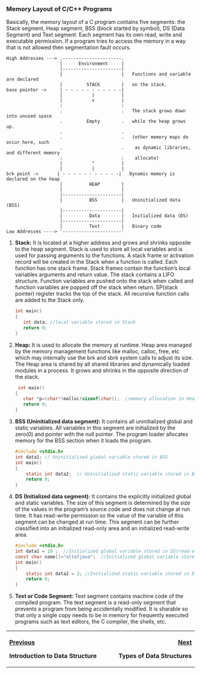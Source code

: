 ### Memory Layout of C/C++ Programs

Basically, the memory layout of a C program contains five segments: the Stack segment, Heap segment, BSS (block started by symbol), DS (Data Segment) and Text segment. Each segment has its own read, write and executable permission. If a program tries to access the memory in a way that is not allowed then segmentation fault occurs.

```
High Addresses ---> .----------------------.
                    |      Environment     |
                    |----------------------|
                    |                      |   Functions and variable are declared
                    |         STACK        |   on the stack.
base pointer ->     | - - - - - - - - - - -|
                    |           |          |
                    |           v          |
                    :                      :
                    .                      .   The stack grows down into unused space
                    .         Empty        .   while the heap grows up.
                    .                      .
                    .                      .   (other memory maps do occur here, such
                    .                      .    as dynamic libraries, and different memory
                    :                      :    allocate)
                    |           ^          |
                    |           |          |
brk point ->       | - - - - - - - - - - -|   Dynamic memory is declared on the heap
                    |          HEAP        |
                    |                      |
                    |----------------------|
                    |          BSS         |   Uninitialized data (BSS)
                    |----------------------|
                    |          Data        |   Initialized data (DS)
                    |----------------------|
                    |          Text        |   Binary code
Low Addresses ----> '----------------------'
```

1. **Stack:** It is located at a higher address and grows and shrinks opposite to the heap segment. Stack is used to store all local variables and is used for passing arguments to the functions. A stack frame or activation record will be created in the Stack when a function is called. Each function has one stack frame. Stack frames contain the function’s local variables arguments and return value. The stack contains a LIFO structure. Function variables are pushed onto the stack when called and function variables are popped off the stack when return. SP(stack pointer) register tracks the top of the stack. All recursive function calls are added to the Stack only.

   ```c
   int main()
   {
      int data; //local variable stored in Stack
      return 0;
   }
   ```

2. **Heap:** It is used to allocate the memory at runtime. Heap area managed by the memory management functions like malloc, calloc, free, etc which may internally use the brk and sbrk system calls to adjust its size. The Heap area is shared by all shared libraries and dynamically loaded modules in a process. It grows and shrinks in the opposite direction of the stack.

   ```c
    int main()
   {
      char *p=(char*)malloc(sizeof(char));  //memory allocation in Heap memory
      return 0;
   }
   ```

3. **BSS (Uninitialized data segment):** It contains all uninitialized global and static variables. All variables in this segment are initialized by the zero(0) and pointer with the null pointer. The program loader allocates memory for the BSS section when it loads the program.

   ```c
   #include <stdio.h>
   int data1; // Uninitialized global variable stored in BSS
   int main()
   {
       static int data2;  // Uninitialized static variable stored in BSS
       return 0;
   }
   ```

4. **DS (Initialized data segment):** It contains the explicitly initialized global and static variables. The size of this segment is determined by the size of the values in the program’s source code and does not change at run time. It has read-write permission so the value of the variable of this segment can be changed at run time. This segment can be further classified into an initialized read-only area and an initialized read-write area.

   ```c
   #include <stdio.h>
   int data1 = 10 ;  //Initialized global variable stored in DS(read-write area)
   const char name[]="altafjava";  //Initialized global variable stored in DS(read-only area)
   int main()
   {
       static int data2 = 3; //Initialized static variable stored in DS
       return 0;
   }
   ```

5. **Text or Code Segment:** Text segment contains machine code of the compiled program. The text segment is a read-only segment that prevents a program from being accidentally modified. It is sharable so that only a single copy needs to be in memory for frequently executed programs such as text editors, the C compiler, the shells, etc.


<table>
  <th>
    <img width="1000">
    <p align="left">
      <a href="01.%20Introduction.md">Previous</a>
      <p align="left">Introduction to Data Structure</p>
    </p>
  </th>
  <th>
    <img width="1000">
    <p align="right">
      <a href="03.%20Types%20of%20Data%20Structures.md">Next</a>
      <p align="right">Types of Data Structures</p>
     </p>
  </th>
</table>